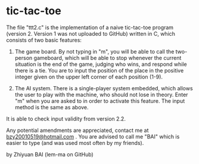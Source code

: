 # tic-tac-toe
The file "ttt2.c" is the implementation of a naive tic-tac-toe program (version 2. Version 1 was not uploaded to GitHub) written in C, which consists of two basic features:

1. The game board.
By not typing in "m", you will be able to call the two-person gameboard, which will be able to stop whenever the current situation is the end of the game, judging who wins, and respond while there is a tie. You are to input the position of the place in the positive integer given on the upper left corner of each position (1-9).

2. The AI system.
There is a single-player system embedded, which allows the user to play with the machine, who should not lose in theory. Enter "m" when you are asked to in order to activate this feature. The input method is the same as above.

It is able to check input validity from version 2.2.

Any potential amendments are appreciated, contact me at bzy20010519@hotmail.com . You are advised to call me "BAI" which is easier to type (and was used most often by my friends).

by Zhiyuan BAI (lem-ma on GitHub)
